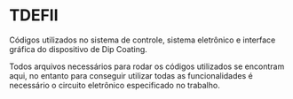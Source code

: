 # TDEFII
Códigos utilizados no sistema de controle, sistema eletrônico e interface gráfica do dispositivo de Dip Coating.

Todos arquivos necessários para rodar os códigos utilizados se encontram aqui, no entanto para conseguir utilizar todas as funcionalidades é necessário o circuito eletrônico especificado no trabalho.
